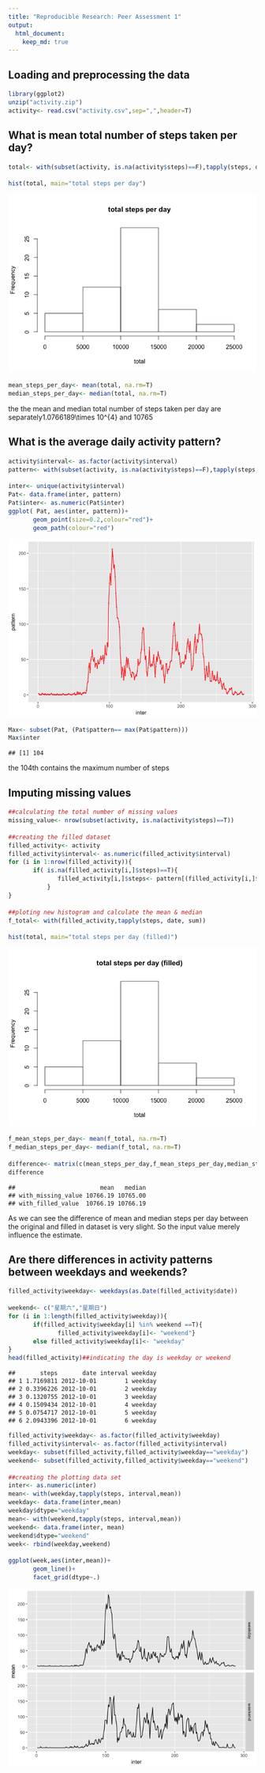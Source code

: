 ```yaml
---
title: "Reproducible Research: Peer Assessment 1"
output: 
  html_document:
    keep_md: true
---
```



## Loading and preprocessing the data

```r
library(ggplot2)
unzip("activity.zip")
activity<- read.csv("activity.csv",sep=",",header=T)
```
## What is mean total number of steps taken per day?

```r
total<- with(subset(activity, is.na(activity$steps)==F),tapply(steps, date, sum))

hist(total, main="total steps per day")
```

![](PA1_template_files/figure-html/unnamed-chunk-2-1.png)<!-- -->

```r
mean_steps_per_day<- mean(total, na.rm=T)
median_steps_per_day<- median(total, na.rm=T)
```
the  the mean and median total number of steps taken per day are separately1.0766189\times 10^{4} and 10765

## What is the average daily activity pattern?

```r
activity$interval<- as.factor(activity$interval)
pattern<- with(subset(activity, is.na(activity$steps)==F),tapply(steps, interval, mean))

inter<- unique(activity$interval)
Pat<- data.frame(inter, pattern)
Pat$inter<- as.numeric(Pat$inter)
ggplot( Pat, aes(inter, pattern))+
       geom_point(size=0.2,colour="red")+
       geom_path(colour="red")
```

![](PA1_template_files/figure-html/unnamed-chunk-3-1.png)<!-- -->

```r
Max<- subset(Pat, (Pat$pattern== max(Pat$pattern)))
Max$inter
```

```
## [1] 104
```
the  104th contains the maximum number of steps

## Imputing missing values

```r
##calculating the total number of missing values
missing_value<- nrow(subset(activity, is.na(activity$steps)==T))

##creating the filled dataset
filled_activity<- activity
filled_activity$interval<- as.numeric(filled_activity$interval)
for (i in 1:nrow(filled_activity)){
       if( is.na(filled_activity[i,]$steps)==T){
              filled_activity[i,]$steps<- pattern[(filled_activity[i,]$interval)]
           }
}

##ploting new histogram and calculate the mean & median
f_total<- with(filled_activity,tapply(steps, date, sum))

hist(total, main="total steps per day (filled)")
```

![](PA1_template_files/figure-html/unnamed-chunk-4-1.png)<!-- -->

```r
f_mean_steps_per_day<- mean(f_total, na.rm=T)
f_median_steps_per_day<- median(f_total, na.rm=T)

difference<- matrix(c(mean_steps_per_day,f_mean_steps_per_day,median_steps_per_day,f_median_steps_per_day),nrow=2,ncol=2,dimnames=list(c("with_missing_value", "with_filled_value"),c("mean","median")))
difference
```

```
##                        mean   median
## with_missing_value 10766.19 10765.00
## with_filled_value  10766.19 10766.19
```
As we can see the difference of mean and median steps per day between the original and filled in dataset is very slight. So the input value merely influence the estimate. 
## Are there differences in activity patterns between weekdays and weekends?

```r
filled_activity$weekday<- weekdays(as.Date(filled_activity$date))

weekend<- c("星期六","星期日")
for (i in 1:length(filled_activity$weekday)){
       if(filled_activity$weekday[i] %in% weekend ==T){
              filled_activity$weekday[i]<- "weekend"}
       else filled_activity$weekday[i]<- "weekday"
}
head(filled_activity)##indicating the day is weekday or weekend
```

```
##       steps       date interval weekday
## 1 1.7169811 2012-10-01        1 weekday
## 2 0.3396226 2012-10-01        2 weekday
## 3 0.1320755 2012-10-01        3 weekday
## 4 0.1509434 2012-10-01        4 weekday
## 5 0.0754717 2012-10-01        5 weekday
## 6 2.0943396 2012-10-01        6 weekday
```

```r
filled_activity$weekday<- as.factor(filled_activity$weekday)
filled_activity$interval<- as.factor(filled_activity$interval)
weekday<- subset(filled_activity,filled_activity$weekday=="weekday")
weekend<- subset(filled_activity,filled_activity$weekday=="weekend")

##creating the plotting data set
inter<- as.numeric(inter)
mean<- with(weekday,tapply(steps, interval,mean))
weekday<- data.frame(inter,mean)
weekday$dtype="weekday"
mean<- with(weekend,tapply(steps, interval,mean))
weekend<- data.frame(inter, mean)
weekend$dtype="weekend"
week<- rbind(weekday,weekend)

ggplot(week,aes(inter,mean))+
       geom_line()+
       facet_grid(dtype~.)
```

![](PA1_template_files/figure-html/unnamed-chunk-5-1.png)<!-- -->







